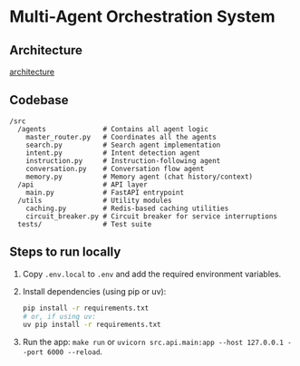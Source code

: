 # Multi-Agent Orchestration System

## Architecture

[architecture](./architecture.png)

## Codebase

```
/src
  /agents              # Contains all agent logic
    master_router.py   # Coordinates all the agents
    search.py          # Search agent implementation
    intent.py          # Intent detection agent
    instruction.py     # Instruction-following agent
    conversation.py    # Conversation flow agent
    memory.py          # Memory agent (chat history/context)
  /api                 # API layer
    main.py            # FastAPI entrypoint
  /utils               # Utility modules
    caching.py         # Redis-based caching utilities
    circuit_breaker.py # Circuit breaker for service interruptions
  tests/               # Test suite

```

## Steps to run locally

1. Copy `.env.local` to `.env` and add the required environment variables.

2. Install dependencies (using pip or uv):
   ```sh
   pip install -r requirements.txt
   # or, if using uv:
   uv pip install -r requirements.txt
   ```

3. Run the app: `make run` or `uvicorn src.api.main:app --host 127.0.0.1 --port 6000 --reload`.
